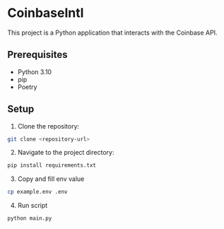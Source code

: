 # CoinbaseIntl

This project is a Python application that interacts with the Coinbase API.

## Prerequisites

- Python 3.10
- pip
- Poetry

## Setup

1. Clone the repository:

```sh
git clone <repository-url>
```

2. Navigate to the project directory:

```sh
pip install requirements.txt
```

3. Copy and fill env value

```sh
cp example.env .env
```

4. Run script

```sh
python main.py
```
